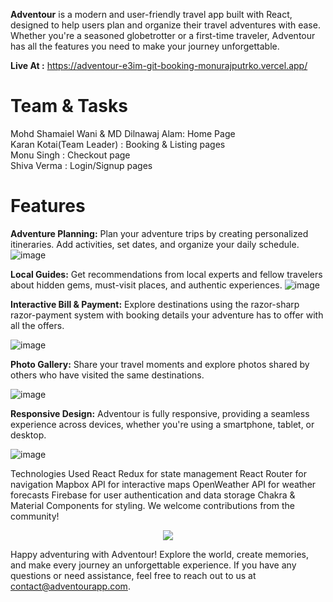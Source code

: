 **Adventour** is a modern and user-friendly travel app built with React, designed to help users plan and organize their travel adventures with ease. Whether you're a seasoned globetrotter or a first-time traveler, Adventour has all the features you need to make your journey unforgettable.

**Live At :** https://adventour-e3im-git-booking-monurajputrko.vercel.app/
# Team & Tasks
Mohd Shamaiel Wani & MD Dilnawaj Alam: Home Page <br/>
Karan Kotai(Team Leader) : Booking & Listing pages <br/>
Monu Singh : Checkout page <br/>
Shiva Verma : Login/Signup pages <br/>

# Features 

**Adventure Planning:** Plan your adventure trips by creating personalized itineraries. Add activities, set dates, and organize your daily schedule.
![image](https://github.com/monurajputrko/Adventour/assets/68837552/1e1448ea-b678-4cfa-85c8-473fa517d914)

**Local Guides:** Get recommendations from local experts and fellow travelers about hidden gems, must-visit places, and authentic experiences.
![image](https://github.com/monurajputrko/Adventour/assets/68837552/33091aaa-6edf-4be1-a857-0792568f83ef)

**Interactive Bill & Payment:** Explore destinations using the razor-sharp razor-payment system with booking details your adventure has to offer with all the offers.

![image](https://github.com/monurajputrko/Adventour/assets/68837552/2f2484b7-2a7e-423f-af7e-319fd5457086)


**Photo Gallery:** Share your travel moments and explore photos shared by others who have visited the same destinations.

![image](https://github.com/monurajputrko/Adventour/assets/68837552/2f037799-4ebb-4f7a-8cb6-b97e1c27158d)

**Responsive Design:** Adventour is fully responsive, providing a seamless experience across devices, whether you're using a smartphone, tablet, or desktop.

![image](https://github.com/monurajputrko/Adventour/assets/68837552/7fce2d62-06e1-4181-bcf1-b027fecb4c88)

Technologies Used React Redux for state management React Router for navigation Mapbox API for interactive maps OpenWeather API for weather forecasts Firebase for user authentication and data storage Chakra & Material Components for styling. We welcome contributions from the community!

<p align="center">
  <a href="https://skillicons.dev">
    <img src="https://skillicons.dev/icons?i=react,js,redux,firebase,figma,materialui,tailwind,css,git" />
  </a>
</p>

Happy adventuring with Adventour! Explore the world, create memories, and make every journey an unforgettable experience. If you have any questions or need assistance, feel free to reach out to us at contact@adventourapp.com.
